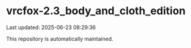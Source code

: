 # vrcfox-2.3_body_and_cloth_edition

Last updated: 2025-06-23 08:29:36

This repository is automatically maintained.
